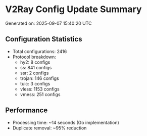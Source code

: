 # V2Ray Config Update Summary
Generated on: 2025-09-07 15:40:20 UTC

## Configuration Statistics
- Total configurations: 2416
- Protocol breakdown:
  - hy2: 8 configs
  - ss: 841 configs
  - ssr: 2 configs
  - trojan: 146 configs
  - tuic: 3 configs
  - vless: 1153 configs
  - vmess: 251 configs

## Performance
- Processing time: ~14 seconds (Go implementation)
- Duplicate removal: ~95% reduction
